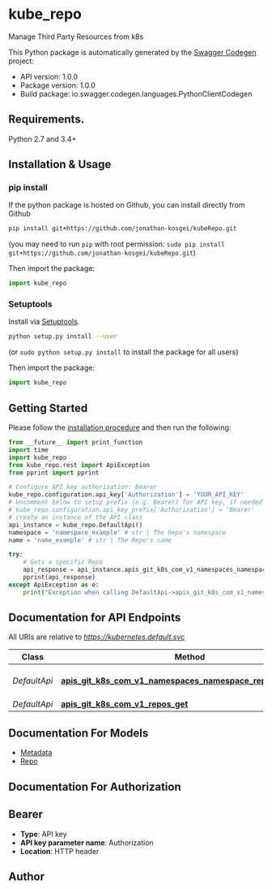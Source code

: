 # kube_repo
Manage Third Party Resources from k8s

This Python package is automatically generated by the [Swagger Codegen](https://github.com/swagger-api/swagger-codegen) project:

- API version: 1.0.0
- Package version: 1.0.0
- Build package: io.swagger.codegen.languages.PythonClientCodegen

## Requirements.

Python 2.7 and 3.4+

## Installation & Usage
### pip install

If the python package is hosted on Github, you can install directly from Github

```sh
pip install git+https://github.com/jonathan-kosgei/kubeRepo.git
```
(you may need to run `pip` with root permission: `sudo pip install git+https://github.com/jonathan-kosgei/kubeRepo.git`)

Then import the package:
```python
import kube_repo 
```

### Setuptools

Install via [Setuptools](http://pypi.python.org/pypi/setuptools).

```sh
python setup.py install --user
```
(or `sudo python setup.py install` to install the package for all users)

Then import the package:
```python
import kube_repo
```

## Getting Started

Please follow the [installation procedure](#installation--usage) and then run the following:

```python
from __future__ import print_function
import time
import kube_repo
from kube_repo.rest import ApiException
from pprint import pprint

# Configure API key authorization: Bearer
kube_repo.configuration.api_key['Authorization'] = 'YOUR_API_KEY'
# Uncomment below to setup prefix (e.g. Bearer) for API key, if needed
# kube_repo.configuration.api_key_prefix['Authorization'] = 'Bearer'
# create an instance of the API class
api_instance = kube_repo.DefaultApi()
namespace = 'namespace_example' # str | The Repo's namespace
name = 'name_example' # str | The Repo's name

try:
    # Gets a specific Repo
    api_response = api_instance.apis_git_k8s_com_v1_namespaces_namespace_repos_name_get(namespace, name)
    pprint(api_response)
except ApiException as e:
    print("Exception when calling DefaultApi->apis_git_k8s_com_v1_namespaces_namespace_repos_name_get: %s\n" % e)

```

## Documentation for API Endpoints

All URIs are relative to *https://kubernetes.default.svc*

Class | Method | HTTP request | Description
------------ | ------------- | ------------- | -------------
*DefaultApi* | [**apis_git_k8s_com_v1_namespaces_namespace_repos_name_get**](docs/DefaultApi.md#apis_git_k8s_com_v1_namespaces_namespace_repos_name_get) | **GET** /apis/git.k8s.com/v1/namespaces/{namespace}/repos/{name} | Gets a specific Repo
*DefaultApi* | [**apis_git_k8s_com_v1_repos_get**](docs/DefaultApi.md#apis_git_k8s_com_v1_repos_get) | **GET** /apis/git.k8s.com/v1/repos | Gets Repos


## Documentation For Models

 - [Metadata](docs/Metadata.md)
 - [Repo](docs/Repo.md)


## Documentation For Authorization


## Bearer

- **Type**: API key
- **API key parameter name**: Authorization
- **Location**: HTTP header


## Author




